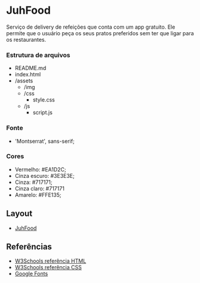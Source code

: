 # JuhFood
Serviço de delivery de refeições que conta com um app gratuito. Ele permite que o usuário peça os seus pratos preferidos sem ter que ligar para os restaurantes.

### Estrutura de arquivos
- README.md
- index.html
- /assets
  - /img
  - /css
    - style.css
  - /js
    - script.js

### Fonte
- 'Montserrat', sans-serif;

### Cores
- Vermelho: #EA1D2C;
- Cinza escuro: #3E3E3E;
- Cinza: #717171;
- Cinza claro: #717171
- Amarelo: #FFE135;

## Layout
- [JuhFood](./assets/img/layout.png)

## Referências
- [W3Schools referência HTML](https://www.w3schools.com/tags/default.asp)
- [W3Schools referência CSS](https://www.w3schools.com/cssref/default.asp)
- [Google Fonts](https://fonts.google.com/)